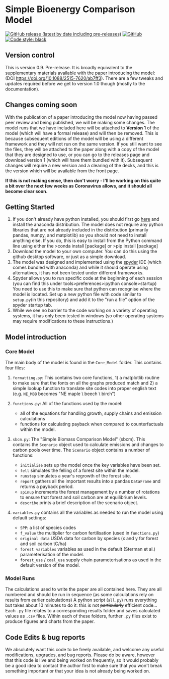 
# Simple Bioenergy Comparison Model
[![GitHub release (latest by date including pre-releases)](https://img.shields.io/github/v/release/Priestley-Centre/SBCM?include_prereleases)](https://github.com/Priestley-Centre/SBCM/releases)
[![GitHub](https://img.shields.io/github/license/Priestley-Centre/SBCM)](https://github.com/Priestley-Centre/SBCM/blob/master/LICENSE)
[![Code style: black](https://img.shields.io/badge/code%20style-black-000000.svg)](https://github.com/psf/black)

## Version control
This is version 0.9. Pre-release. It is broadly equivalent to the supplementary materials available with the paper introducing the model: (DOI https://doi.org/10.1088/2515-7620/ab7ff3). There are a few tweaks and updates required before we get to version 1.0 though (mostly to the documentation). 

## Changes coming soon
With the publication of a paper introducing the model now having passed peer review and being published, we will be making some changes. The model runs that we have included here will be attached to **Version 1** of the model (which will have a formal release) and will then be removed. This is because subsequent editions of the model will be using a different framework and they will not run on the same version. If you still want to see the files, they will be attached to the paper along with a copy of the model that they are designed to use, or you can go to the releases page and download version 1 (which will have them bundled with it).
Subsequent changes will require a new version and a clearing of the decks, and this is the version which will be available from the front page.

**If this is not making sense, then don't worry - I'll be working on this quite a bit over the next few weeks as Coronavirus allows, and it should all become clear soon.**


## Getting Started
1. If you don't already have python installed, you should first go [here](https://www.anaconda.com/distribution/) and install the anaconda distribution. 
The model does not require any python libraries that are not already included in the distribution (primarily pandas, numpy, and matplotlib) so you should not need to install anything else. If you do, this is easy to install from the Python command line using either the >conda install [package] or >pip install [package]
2.  Download the model to your own computer. You can do this using the github desktop software, or just as a simple download.
3. The model was designed and implemented using the [spyder](https://www.spyder-ide.org/) IDE (which comes bundled with anaconda) and while it should operate using alternatives, it has not been tested under different frameworks. 
4. Spyder allows you to run specific code at the beginning of each session (you can find this under tools>preferences>ipython console>startup) You need to use this to make sure that python can recognise where the model is located. Set up a new python file with code similar to `setup.py`(in this repository) and add it to the "run a file" option of the spyder startup tab.
5. While we see no barrier to the code working on a variety of operating systems, it has only been tested in windows (so other operating systems may require modifications to these instructions.)

## Model introduction
### Core Model
The main body of the model is found in the `Core_Model` folder. This contains four files:

1. `formatting.py`: This contains two core functions, 1) a matplotlib routine to make sure that the fonts on all the graphs produced match and 2) a simple lookup function to translate site codes into proper english text (e.g. `NE_MBB` becomes "NE maple \ beech \ birch")
2. `functions.py`: All of the functions used by the model:
    
    - all of the equations for handling growth, supply chains and emission calculations
    - functions for calculating payback when compared to counterfactuals within the model.
3. `sbcm.py`: The "Simple Biomass Comparison Model" (sbcm). This contains the `Scenario` object used to calculate emissions and changes to carbon pools over time. The `Scenario` object contains a number of functions:

    - `initialise` sets up the model once the key variables have been set.
    - `fell` simulates the felling of a forest site within the model.
    - `runstep` simulates a year's regrowth of the forest site.
    - `report` gathers all the important results into a pandas `DataFrame` and returns a payback period.
    - `spinup` increments the forest management by a number of rotations to ensure that forest and soil carbon are at equilibrium levels.
    - `describe` prints a brief description of the scenario object.

4. `variables.py` contains all the variables as needed to run the model using default settings:

    - `SPP`: a list of species codes
    - `f_value` the multiplier for carbon fertilisation (used in `functions.py`)
    - `original data` USDA data for carbon by species (x and y for forest and soil carbon tC/ha)
    - `forest variables` variables as used in the default (Sterman et al.) parameterisation of the model.
    - `forest_use` / `coal_use` supply chain parameterisations as used in the default version of the model.

### Model Runs
The calculations used to write the paper are all contained here. They are all numbered and should be run in sequence (as some calculations rely on results from earlier calculations) A python script (`all.py`) runs everything but takes about 10 minutes to do it: this is not ~~particularly~~ efficient code... Each `.py` file relates to a corresponding results folder and saves calculated values as `.csv` files. Within each of these folders, further `.py` files exist to produce figures and charts from the paper.

## Code Edits & bug reports 
We absolutely want this code to be freely available, and welcome any useful modifications, upgrades, and bug reports.
Please do be aware, however that this code is live and being worked on frequently, so it would probably be a good idea to contact the author first to make sure that you won't break something important or that your idea is not already being worked on.

